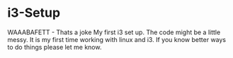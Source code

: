 # i3-Setup
WAAABAFETT - Thats a joke
My first i3 set up.
The code might be a little messy. It is my first time working with linux and i3.
If you know better ways to do things please let me know. 
